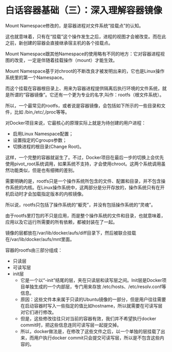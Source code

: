 # 白话容器基础（三）：深入理解容器镜像

Mount Namespace修改的，是容器进程对文件系统“挂载点”的认知。

这也就意味着，只有在“挂载”这个操作发生之后，进程的视图才会被改变。而在此之前，新创建的容器会直接继承宿主机的各个挂载点。

Mount Namespace跟其他Namespace的使用略有不同的地方：它对容器进程视图的改变，一定是伴随着挂载操作（mount）才能生效。

Mount Namespace基于对chroot的不断改良才被发明出来的，它也是Linux操作系统里的第一个Namespace。

而这个挂载在容器根目录上、用来为容器进程提供隔离后执行环境的文件系统，就是所谓的“容器镜像”。它还有一个更为专业的名字,叫作：rootfs（根文件系统）。

所以，一个最常见的rootfs，或者说是容器镜像，会包括如下所示的一些目录和文件，比如 /bin,/etc/,/proc等等。

对Docker项目来说，它最核心的原理实际上就是为待创建的用户进程：
* 启用Linux Namespace配置；
* 设置指定的Cgroups参数；
* 切换进程的根目录(Change Root)。

这样，一个完整的容器就诞生了。不过，Docker项目在最后一步的切换上会优先使用pivot_root系统调用，如果系统不支持，才会使用chroot。这两个系统调用虽然功能类似，但是也有细微的差别。

需要明确的是，rootfs只是一个操作系统所包含的文件、配置和目录，并不包含操作系统的内核。在Linux操作系统中，这两部分是分开存放的，操作系统只有在开机启动时才会加载指定版本的内核镜像。

所以说，rootfs只包括了操作系统的“躯壳”，并没有包括操作系统的“灵魂”。

由于rootfs里打包的不只是应用，而是整个操作系统的文件和目录，也就意味着，应用以及它运行所需要的所有依赖，都被封装在了一起。

镜像的层都放在/var/lib/docker/aufs/diff目录下，然后被联合挂载在/var/lib/docker/aufs/mnt里面。

容器的rootfs由三部分组成：
* 只读层
* 可读写层
* init层
    * 它是一个以“-init”结尾的层，夹在只读层和读写层之间。Init层是Docker项目单独生成的一个内部层，专门用来存放 /etc/hosts、/etc/resolv.conf等信息。
    * 原因：这些文件本来属于只读的Ubuntu镜像的一部分，但是用户往往需要在启动容器时写入一些指定的值比如hostname，所以就需要在可读写层对它们进行修改。
    * 但是，这些修改往往只对当前的容器有效，我们并不希望执行docker commit时，把这些信息连同可读写层一起提交掉。
    * 所以，docker做法是，在修改了这些文件之后，以一个单独的层挂载了出来，而用户执行docker commit只会提交可读写层，所以是不包含这些内容的。

